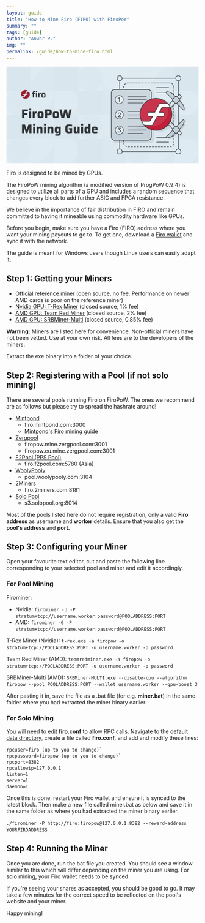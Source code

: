```yaml
---
layout: guide
title: "How to Mine Firo (FIRO) with FiroPoW"
summary: ""
tags: [guide]
author: "Anwar P."
img: ""
permalink: /guide/how-to-mine-firo.html
---
```

![](/guide/assets/how-to-mine/firopow-banner.png)

Firo is designed to be mined by GPUs.

The FiroPoW mining algorithm (a modified version of ProgPoW 0.9.4) is designed to utilize all parts of a GPU and includes a random sequence that changes every block to add further ASIC and FPGA resistance.

We believe in the importance of fair distribution in FIRO and remain committed to having it mineable using commodity hardware like GPUs.

Before you begin, make sure you have a Firo (FIRO) address where you want your mining payouts to go to. To get one, download a [Firo wallet](https://firo.org/get-firo/download/) and sync it with the network. 

The guide is meant for Windows users though Linux users can easily adapt it.

## Step 1: Getting your Miners

* [Official reference miner](https://github.com/firoorg/firominer/releases) (open source, no fee. Performance on newer AMD cards is poor on the reference miner) 
* [Nvidia GPU: T-Rex Miner](https://github.com/trexminer/T-Rex/releases) (closed source, 1% fee)
* [AMD GPU: Team Red Miner](https://github.com/todxx/teamredminer/releases) (closed source, 2% fee)
* [AMD GPU: SRBMiner-Multi](https://github.com/doktor83/SRBMiner-Multi/releases) (closed source, 0.85% fee)

**Warning:** Miners are listed here for convenience. Non-official miners have not been vetted. Use at your own risk. All fees are to the developers of the miners.

Extract the exe binary into a folder of your choice.

## Step 2: Registering with a Pool (if not solo mining)

There are several pools running Firo on FiroPoW. The ones we recommend are as follows but please try to spread the hashrate around!

* [Mintpond](https://mintpond.com/#!/firo)
    * firo.mintpond.com:3000
	* [Mintpond's Firo mining guide](https://mintpond.com/getting-started-guide/firo)
* [Zergpool](http://zergpool.com)
    * firopow.mine.zergpool.com:3001
    * firopow.eu.mine.zergpool.com:3001
* [F2Pool (PPS Pool)](https://www.f2pool.com/)
    * firo.f2pool.com:5780 (Asia)
* [WoolyPooly](https://woolypooly.com/en/coin/firo)
	* pool.woolypooly.com:3104
* [2Miners](https://2miners.com/firo-mining-pool)
    * firo.2miners.com:8181
* [Solo Pool](https://firo.solopool.org/)
    * s3.solopool.org:8014

Most of the pools listed here do not require registration, only a valid **Firo address** as username and **worker** details. Ensure that you also get the **pool's address** and **port.**

## Step 3: Configuring your Miner

Open your favourite text editor, cut and paste the following line corresponding to your selected pool and miner and edit it accordingly.

### For Pool Mining

Firominer:
* Nvidia:
 `firominer -U -P stratum+tcp://username.worker:password@POOLADDRESS:PORT`
* AMD:
`firominer -G -P stratum+tcp://username.worker:password@POOLADDRESS:PORT`

T-Rex Miner (Nvidia):
`t-rex.exe -a firopow -o stratum+tcp://POOLADDRESS:PORT -u username.worker -p password`

Team Red Miner (AMD):
`teamredminer.exe -a firopow -o stratum+tcp://POOLADDRESS:PORT -u username.worker -p password`

SRBMiner-Multi (AMD):
`SRBMiner-MULTI.exe --disable-cpu --algorithm firopow --pool POOLADDRESS:PORT --wallet username.worker --gpu-boost 3`

After pasting it in, save the file as a .bat file (for e.g. **miner.bat**) in the same folder where you had extracted the miner binary earlier. 

### For Solo Mining

You will need to edit **firo.conf** to allow RPC calls. Navigate to the [default data directory](https://github.com/firoorg/firo/wiki/Default-data-directories), create a file called **firo.conf,** and add and modify these lines:
```
rpcuser=firo (up to you to change)`
rpcpassword=firopow (up to you to change)`
rpcport=8382
rpcallowip=127.0.0.1
listen=1
server=1
daemon=1
```
Once this is done, restart your Firo wallet and ensure it is synced to the latest block. Then make a new file called miner.bat as below and save it in the same folder as where you had extracted the miner binary earlier.

`./firominer -P http://firo:firopow@127.0.0.1:8382 --reward-address YOURFIROADDRESS`

## Step 4: Running the Miner

Once you are done, run the bat file you created. You should see a window similar to this which will differ depending on the miner you are using. For solo mining, your Firo wallet needs to be synced. 

If you're seeing your shares as accepted, you should be good to go. It may take a few minutes for the correct speed to be reflected on the pool's website and your miner.

Happy mining!
